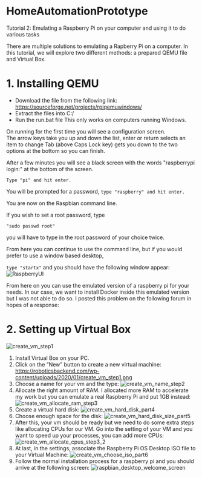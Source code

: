 # HomeAutomationPrototype

Tutorial 2: Emulating a Raspberry Pi on your computer and using it to do various tasks

There are multiple solutions to emulating a Rapberry Pi on a computer. In this tutorial, we will explore two different methods: a prepared QEMU file and Virtual Box.

# 1. Installing QEMU
- Download the file from the following link: https://sourceforge.net/projects/rpiqemuwindows/ 
- Extract the files into C:/
- Run the run.bat file
This only works on computers running Windows.

On running for the first time you will see a configuration screen.  
The arrow keys take you up and down the list, enter or return selects an item to change
Tab (above Caps Lock key) gets you down to the two options at the bottom so you can finish.

After a few minutes you will see a black screen with the words "raspberrypi login:"  at the bottom of the screen. 

``` Type "pi" and hit enter. ```

You will be prompted for a password, 
``` type "raspberry" and hit enter. ```

You are now on the Raspbian command line.

If you wish to set a root password, type

``` "sudo passwd root" ```

you will have to type in the root password of your choice twice.

From here you can continue to use the command line, but if you would prefer to use a window based desktop,

``` type "startx" ``` 
and you should have the following window appear:
![RaspberryUI](https://user-images.githubusercontent.com/71849675/221509913-16800139-a48f-456e-aba3-9450b3d5104f.png)

From here on you can use the emulated version of a raspberry pi for your needs. In our case, we want to install Docker inside this emulated version but I was not able to do so. I posted this problem on the following forum in hopes of a response: 

# 2. Setting up Virtual Box 







![create_vm_step1](https://user-images.githubusercontent.com/71849675/233925612-fe12988e-941a-4e9b-9bf1-b60970492550.png)
1. Install Virtual Box on your PC.
2. Click on the “New” button to create a new virtual machine:
https://roboticsbackend.com/wp-content/uploads/2020/01/create_vm_step1.png
3. Choose a name for your vm and the type:
![create_vm_name_step2](https://user-images.githubusercontent.com/71849675/233925609-60046356-23e4-4c2e-b434-8ec2f1dc778c.png)
4. Allocate the right amount of RAM. I allocated more RAM to accelerate my work but you can emulate a real Raspberry Pi and put 1GB instead:
![create_vm_allocate_ram_step3](https://user-images.githubusercontent.com/71849675/233925606-2ac97de3-2697-4589-adc7-4d1e46c4d43f.png)
5. Create a virtual hard disk:
![create_vm_hard_disk_part4](https://user-images.githubusercontent.com/71849675/233925604-bf014331-9dd1-4fdc-a8f1-44ec8ba9f59c.png)
6. Choose enough space for the disk:
![create_vm_hard_disk_size_part5](https://user-images.githubusercontent.com/71849675/233925603-b324ba65-5bf8-4509-b14c-b357c65dee93.png)
7. After this, your vm should be ready but we need to do some extra steps like allocating CPUs for our VM. Go into the setting of your VM and you want to speed up your processes, you can add more CPUs:
![create_vm_allocate_cpus_step3_2](https://user-images.githubusercontent.com/71849675/233925601-ce6d80ae-659b-4b09-9102-cddc6d2487ee.png)
8. At last, in the settings, associate the Raspberry Pi OS Desktop ISO file to your Virtual Machine:
![create_vm_choose_iso_part6](https://user-images.githubusercontent.com/71849675/233925600-ce46d5ac-ad44-4e4e-a0ec-598a942f1beb.png)
9. Follow the normal installation process for a raspberry pi and you should arrive at the following screen:
![raspbian_desktop_welcome_screen](https://user-images.githubusercontent.com/71849675/233925596-5fb64b47-20af-4810-85d6-2fdd08bb7e1c.png)




